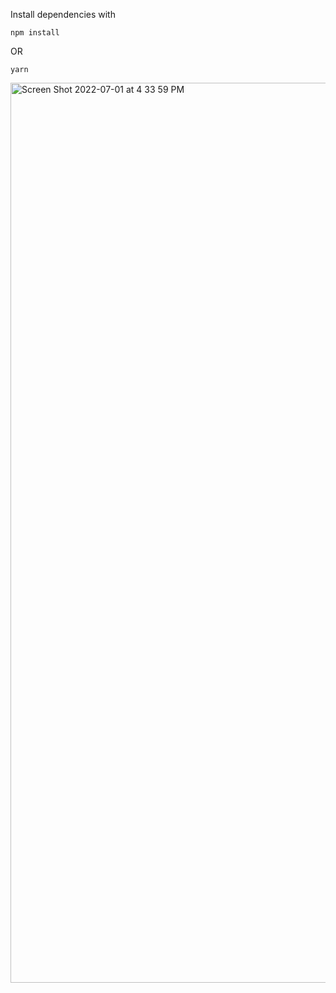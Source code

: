 Install dependencies with
```
npm install
```
OR
```
yarn
```

<img width="1440" alt="Screen Shot 2022-07-01 at 4 33 59 PM" src="https://user-images.githubusercontent.com/53208269/176882652-5ae0aa9e-2ec3-4d91-84c1-dd65173a829a.png">
